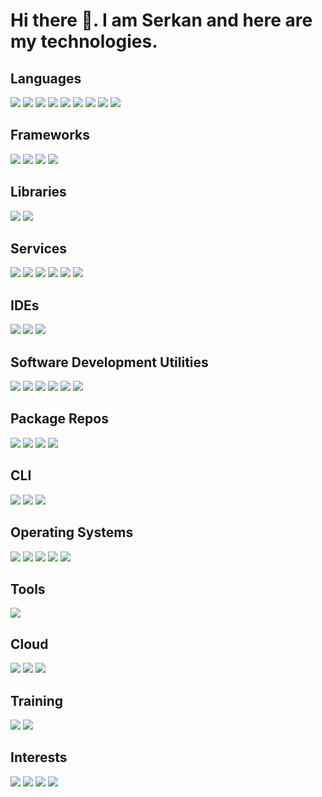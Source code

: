 # Hi there 👋. I am Serkan and here are my technologies.

## Languages
<p>
<img src="https://img.shields.io/badge/C-A8B9CC.svg?style=for-the-badge&logo=C&logoColor=black"/>
<img src="https://img.shields.io/badge/C++-00599C.svg?style=for-the-badge&logo=C++&logoColor=white"/>
<img src="https://img.shields.io/badge/Haskell-5D4F85.svg?style=for-the-badge&logo=Haskell&logoColor=white"/>
<img src="https://img.shields.io/badge/HTML5-E34F26.svg?style=for-the-badge&logo=HTML5&logoColor=white"/>
<img src="https://img.shields.io/badge/JSON-000000.svg?style=for-the-badge&logo=JSON&logoColor=white"/>
<img src="https://img.shields.io/badge/JavaScript-F7DF1E.svg?style=for-the-badge&logo=JavaScript&logoColor=black"/>
  <img src="https://img.shields.io/badge/MicroPython-2B2728.svg?style=for-the-badge&logo=MicroPython&logoColor=white"/>
  <img src="https://img.shields.io/badge/p5.js-ED225D.svg?style=for-the-badge&logo=p5dotjs&logoColor=white"/>
  <img src="https://img.shields.io/badge/PHP-777BB4.svg?style=for-the-badge&logo=PHP&logoColor=white"/>
</p>

## Frameworks
<p>
<img src="https://img.shields.io/badge/.NET-512BD4.svg?style=for-the-badge&logo=dotnet&logoColor=white"/>
<img src="https://img.shields.io/badge/Blazor-512BD4.svg?style=for-the-badge&logo=Blazor&logoColor=white"/>
<img src="https://img.shields.io/badge/Create%20React%20App-09D3AC.svg?style=for-the-badge&logo=Create-React-App&logoColor=white"/>
  <img src="https://img.shields.io/badge/Next.js-000000.svg?style=for-the-badge&logo=nextdotjs&logoColor=white"/>
</p>

## Libraries
<p>
<img src="https://img.shields.io/badge/Chart.js-FF6384.svg?style=for-the-badge&logo=chartdotjs&logoColor=white"/>
<img src="https://img.shields.io/badge/jQuery-0769AD.svg?style=for-the-badge&logo=jQuery&logoColor=white"/>
</p>

## Services
<p>
<img src="https://img.shields.io/badge/Apache-D22128.svg?style=for-the-badge&logo=Apache&logoColor=white"/>
<img src="https://img.shields.io/badge/Cockpit-0066CC.svg?style=for-the-badge&logo=Cockpit&logoColor=white"/>
<img src="https://img.shields.io/badge/containerd-575757.svg?style=for-the-badge&logo=containerd&logoColor=white"/>
<img src="https://img.shields.io/badge/Docker-2496ED.svg?style=for-the-badge&logo=Docker&logoColor=white"/>
  <img src="https://img.shields.io/badge/MariaDB-003545.svg?style=for-the-badge&logo=MariaDB&logoColor=white"/>
  <img src="https://img.shields.io/badge/MySQL-4479A1.svg?style=for-the-badge&logo=MySQL&logoColor=white"/>
</p>

## IDEs
<p>
<img src="https://img.shields.io/badge/Apache%20NetBeans%20IDE-1B6AC6.svg?style=for-the-badge&logo=Apache-NetBeans-IDE&logoColor=white"/>
<img src="https://img.shields.io/badge/Eclipse%20IDE-2C2255.svg?style=for-the-badge&logo=Eclipse-IDE&logoColor=white"/>
<img src="https://img.shields.io/badge/Insomnia-4000BF.svg?style=for-the-badge&logo=Insomnia&logoColor=white"/>
</p>

## Software Development Utilities
<p>
<img src="https://img.shields.io/badge/AppVeyor-00B3E0.svg?style=for-the-badge&logo=AppVeyor&logoColor=white"/>
<img src="https://img.shields.io/badge/Codacy-222F29.svg?style=for-the-badge&logo=Codacy&logoColor=white"/>
<img src="https://img.shields.io/badge/Fossa-289E6D.svg?style=for-the-badge&logo=Fossa&logoColor=white"/>
<img src="https://img.shields.io/badge/Git-F05032.svg?style=for-the-badge&logo=Git&logoColor=white"/>
<img src="https://img.shields.io/badge/GitHub-181717.svg?style=for-the-badge&logo=GitHub&logoColor=white"/>
<img src="https://img.shields.io/badge/Gradle-02303A.svg?style=for-the-badge&logo=Gradle&logoColor=white"/>
</p>

## Package Repos
<p>
<img src="https://img.shields.io/badge/Artifact%20Hub-417598.svg?style=for-the-badge&logo=Artifact-Hub&logoColor=white"/>
<img src="https://img.shields.io/badge/Helm-0F1689.svg?style=for-the-badge&logo=Helm&logoColor=white"/>
  <img src="https://img.shields.io/badge/npm-CB3837.svg?style=for-the-badge&logo=npm&logoColor=white"/>
  <img src="https://img.shields.io/badge/NuGet-004880.svg?style=for-the-badge&logo=NuGet&logoColor=white"/>
</p>

## CLI
<p>
<img src="https://img.shields.io/badge/curl-073551.svg?style=for-the-badge&logo=curl&logoColor=white"/>
<img src="https://img.shields.io/badge/GNU%20Bash-4EAA25.svg?style=for-the-badge&logo=GNU-Bash&logoColor=white"/>
<img src="https://img.shields.io/badge/GNU%20Privacy%20Guard-0093DD.svg?style=for-the-badge&logo=GNU-Privacy-Guard&logoColor=white"/>
</p>

## Operating Systems
<p>
<img src="https://img.shields.io/badge/Debian-A81D33.svg?style=for-the-badge&logo=Debian&logoColor=white"/>
<img src="https://img.shields.io/badge/Fedora-51A2DA.svg?style=for-the-badge&logo=Fedora&logoColor=white"/>
<img src="https://img.shields.io/badge/Kali%20Linux-557C94.svg?style=for-the-badge&logo=Kali-Linux&logoColor=white"/>
  <img src="https://img.shields.io/badge/Linux-FCC624.svg?style=for-the-badge&logo=Linux&logoColor=black"/>
<img src="https://img.shields.io/badge/pfSense-212121.svg?style=for-the-badge&logo=pfSense&logoColor=white"/>
</p>

## Tools
<p>
  <img src="https://img.shields.io/badge/OpenVPN-EA7E20.svg?style=for-the-badge&logo=OpenVPN&logoColor=white"/>
  </p>

## Cloud
<p>
<img src="https://img.shields.io/badge/Cloudflare-F38020.svg?style=for-the-badge&logo=Cloudflare&logoColor=white"/>
<img src="https://img.shields.io/badge/Firebase-FFCA28.svg?style=for-the-badge&logo=Firebase&logoColor=black"/>
<img src="https://img.shields.io/badge/Heroku-430098.svg?style=for-the-badge&logo=Heroku&logoColor=white"/>
</p>

## Training
<p>
<img src="https://img.shields.io/badge/DataCamp-03EF62.svg?style=for-the-badge&logo=DataCamp&logoColor=white"/>
<img src="https://img.shields.io/badge/Hack%20The%20Box-9FEF00.svg?style=for-the-badge&logo=Hack-The-Box&logoColor=black"/>
</p>

## Interests
<p>
  <img src="https://img.shields.io/badge/Blender-F5792A.svg?style=for-the-badge&logo=Blender&logoColor=white"/>
<img src="https://img.shields.io/badge/F1-E10600.svg?style=for-the-badge&logo=F1&logoColor=white"/>
<img src="https://img.shields.io/badge/KFC-F40027.svg?style=for-the-badge&logo=KFC&logoColor=white"/>
  <img src="https://img.shields.io/badge/OBS%20Studio-302E31.svg?style=for-the-badge&logo=OBS-Studio&logoColor=white"/>
</p>
